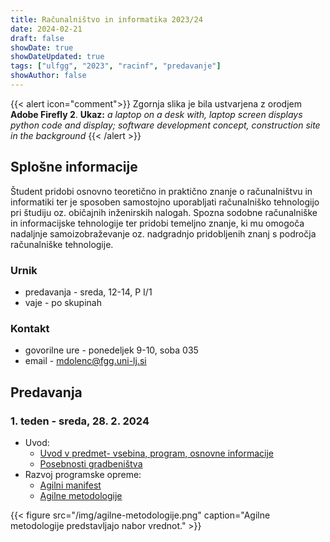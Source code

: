 ```yaml
---
title: Računalništvo in informatika 2023/24
date: 2024-02-21
draft: false
showDate: true
showDateUpdated: true
tags: ["ulfgg", "2023", "racinf", "predavanje"]
showAuthor: false
---
```


{{< alert icon="comment">}}
Zgornja slika je bila ustvarjena z orodjem **Adobe Firefly 2**.
**Ukaz:** *a laptop on a desk with, laptop screen displays python code and display; software development concept, construction site in the background*
{{< /alert >}}

## Splošne informacije

Študent pridobi osnovno teoretično in praktično znanje o računalništvu in informatiki ter je sposoben samostojno uporabljati računalniško tehnologijo pri študiju oz. običajnih inženirskih nalogah. Spozna sodobne računalniške in informacijske tehnologije ter pridobi temeljno znanje, ki mu omogoča nadaljnje samoizobraževanje oz. nadgradnjo pridobljenih znanj s področja računalniške tehnologije.

### Urnik

- predavanja - sreda, 12-14, P I/1
- vaje - po skupinah

### Kontakt

- govorilne ure - ponedeljek 9-10, soba 035
- email - [mdolenc@fgg.uni-lj.si](mailto:mdolenc@fgg.uni-lj.si)

## Predavanja

### 1. teden - sreda, 28. 2. 2024

- Uvod:
	* [Uvod v predmet- vsebina, program, osnovne informacije](/files/racinf-2023.pdf)
	* [Posebnosti gradbeništva](/files/posebnosti-gradbenistva.pdf)
- Razvoj programske opreme:
	* [Agilni manifest](/files/agilni-manifest.pdf)
	* [Agilne metodologije](/files/agilne-metodologije.pdf)
	
{{< figure src="/img/agilne-metodologije.png" caption="Agilne metodologije predstavljajo nabor vrednot." >}}
